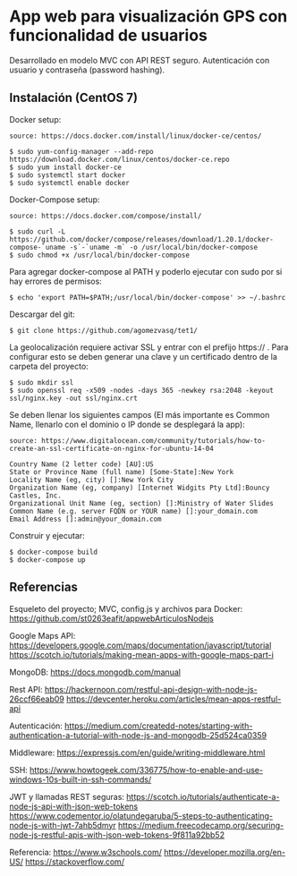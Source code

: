 # App web para visualización GPS con funcionalidad de usuarios

Desarrollado en modelo MVC con API REST seguro. Autenticación con usuario y contraseña (password hashing).

## Instalación (CentOS 7)

Docker setup:

    source: https://docs.docker.com/install/linux/docker-ce/centos/
    
    $ sudo yum-config-manager --add-repo https://download.docker.com/linux/centos/docker-ce.repo
    $ sudo yum install docker-ce
    $ sudo systemctl start docker
    $ sudo systemctl enable docker
    
Docker-Compose setup:

    source: https://docs.docker.com/compose/install/

    $ sudo curl -L https://github.com/docker/compose/releases/download/1.20.1/docker-compose-`uname -s`-`uname -m` -o /usr/local/bin/docker-compose
    $ sudo chmod +x /usr/local/bin/docker-compose

Para agregar docker-compose al PATH y poderlo ejecutar con sudo por si hay errores de permisos:
  
    $ echo 'export PATH=$PATH;/usr/local/bin/docker-compose' >> ~/.bashrc 
      
Descargar del git:

    $ git clone https://github.com/agomezvasq/tet1/
      
La geolocalización requiere activar SSL y entrar con el prefijo https:// . Para configurar esto se deben generar una clave y un certificado dentro de la carpeta del proyecto:

    $ sudo mkdir ssl
    $ sudo openssl req -x509 -nodes -days 365 -newkey rsa:2048 -keyout ssl/nginx.key -out ssl/nginx.crt
    
Se deben llenar los siguientes campos (El más importante es Common Name, llenarlo con el dominio o IP donde se desplegará la app):

    source: https://www.digitalocean.com/community/tutorials/how-to-create-an-ssl-certificate-on-nginx-for-ubuntu-14-04

    Country Name (2 letter code) [AU]:US
    State or Province Name (full name) [Some-State]:New York
    Locality Name (eg, city) []:New York City
    Organization Name (eg, company) [Internet Widgits Pty Ltd]:Bouncy Castles, Inc.
    Organizational Unit Name (eg, section) []:Ministry of Water Slides
    Common Name (e.g. server FQDN or YOUR name) []:your_domain.com
    Email Address []:admin@your_domain.com

Construir y ejecutar:

    $ docker-compose build
    $ docker-compose up

## Referencias

Esqueleto del proyecto; MVC, config.js y archivos para Docker:
https://github.com/st0263eafit/appwebArticulosNodejs

Google Maps API:
https://developers.google.com/maps/documentation/javascript/tutorial
https://scotch.io/tutorials/making-mean-apps-with-google-maps-part-i

MongoDB:
https://docs.mongodb.com/manual

Rest API:
https://hackernoon.com/restful-api-design-with-node-js-26ccf66eab09
https://devcenter.heroku.com/articles/mean-apps-restful-api

Autenticación:
https://medium.com/createdd-notes/starting-with-authentication-a-tutorial-with-node-js-and-mongodb-25d524ca0359

Middleware:
https://expressjs.com/en/guide/writing-middleware.html

SSH:
https://www.howtogeek.com/336775/how-to-enable-and-use-windows-10s-built-in-ssh-commands/

JWT y llamadas REST seguras:
https://scotch.io/tutorials/authenticate-a-node-js-api-with-json-web-tokens
https://www.codementor.io/olatundegaruba/5-steps-to-authenticating-node-js-with-jwt-7ahb5dmyr
https://medium.freecodecamp.org/securing-node-js-restful-apis-with-json-web-tokens-9f811a92bb52

Referencia:
https://www.w3schools.com/
https://developer.mozilla.org/en-US/
https://stackoverflow.com/
